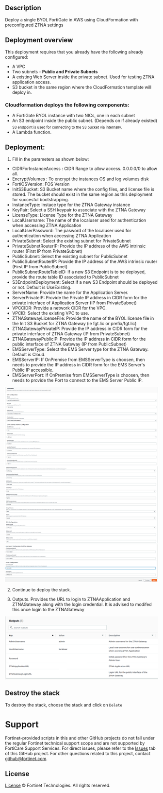 ## Description

Deploy a single BYOL FortiGate in AWS using CloudFormation with preconfigured ZTNA settings

## Deployment overview

This deployment requires that you already have the following already configured:

-   A VPC
-   Two subnets - **Public and Private Subnets**
-   A existing Web Server inside the private subnet.  Used for testing ZTNA application access.
-   S3 bucket in the same region where the CloudFormation template will deploy in.


### Cloudformation deploys the following components:

-   A FortiGate BYOL instance with two NICs, one in each subnet
-   An S3 endpoint inside the public subnet. (Depends on if already existed)
    <sub>S3 endpoint is used for connecting to the S3 bucket via internally.
-   A Lambda function.

## Deployment:

1. Fill in the parameters as shown below:

-   CIDRForInstanceAccess : CIDR Range to allow access. 0.0.0.0/0 to allow all.
-   EncryptVolumes : To encrypt the instances OS and log volumes disk
-   FortiOSVersion: FOS Version
-   InitS3Bucket: S3 Bucket name where the config files, and license file is stored.  The bucket should exist in the same region as this deployment for succesful bootstrapping.
-   InstanceType: Instace type for the ZTNA Gateway instance
-   KeyPair: Select a SSH keypair to associate with the ZTNA Gateway
-   LicenseType: License Type for the ZTNA Gateway
-   LocalUsername: The name of the localuser used for authentication when accessing ZTNA Application
-   LocalUserPassword: The pasword of the localuser used for authentication when accessing ZTNA Application
-   PrivateSubnet: Select the existing subnet for PrivateSubnet
-   PrivateSubnetRouterIP: Provide the IP address of the AWS intrinsic router (First IP from PrivateSubnet)
-   PublicSubnet: Select the existing subnet for PublicSubnet
-   PublicSubnetRouterIP: Provide the IP address of the AWS intrinsic router (First IP from PublicSubnet)
-   PublicSubnetRouteTableID: If a new S3 Endpoint is to be deployed, provide the route table ID associated to PublicSubnet
-   S3EndpointDeployment: Select if a new S3 Endpoint should be deployed or not.  Default is UseExisting.
-   ServerName: Provide the name for the Application Server.
-   ServerPrivateIP: Provide the Private IP address in CIDR form for the private interface of Application Server (IP from PrivateSubnet)
-   VPCCIDR: Provide a network CIDR for the VPC.
-   VPCID: Select the existing VPC to use.
-   ZTNAGatewayLicenseFile: Provide the name of the BYOL license file in the Init S3 Bucket for ZTNA Gateway (ie fgt.lic or prefix/fgt.lic)
-   ZTNAGatewayPrivateIP: Provide the IP address in CIDR form for the private interface of ZTNA Gateway (IP from PrivateSubnet)
-   ZTNAGatewayPublicIP: Provide the IP address in CIDR form for the public interface of ZTNA Gateway (IP from PublicSubnet)
-   EMSServerType: Select the EMS Server type for the ZTNA Gateway.  Default is Cloud.
-   EMSServerIP: If OnPremise from EMSServerType is choosen, then needs to provide the IP address in CIDR form for the EMS Server's Public IP accessible.
-   EMSServerPort: If OnPremise from EMSServerType is choosen, then needs to provide the Port to connect to the EMS Server Public IP.

 ![AWS FortiGate Deploy-1](./parameter-1.png)
 ![AWS FortiGate Deploy-2](./parameter-2.png)
 ![AWS FortiGate Deploy-2](./parameter-3.png)

 2. Continue to deploy the stack.

 3. Outputs.  Provides the URL to login to ZTNAApplication and ZTNAGateway along with the login credential.  It is advised to modifed this once login to the ZTNAGateway

![AWS FortiGate Output](output.png)

## Destroy the stack

To destroy the stack, choose the stack and click on `Delete`

# Support

Fortinet-provided scripts in this and other GitHub projects do not fall under the regular Fortinet technical support scope and are not supported by FortiCare Support Services.
For direct issues, please refer to the [Issues](https://github.com/fortinet/fortigate-terraform-deploy/issues) tab of this GitHub project.
For other questions related to this project, contact [github@fortinet.com](mailto:github@fortinet.com).

## License

[License](https://github.com/fortinet/fortigate-terraform-deploy/blob/master/LICENSE) © Fortinet Technologies. All rights reserved.
